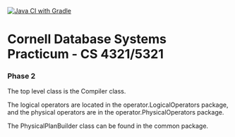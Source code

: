 [![Java CI with Gradle](https://github.com/CornellDB/db_practicum/actions/workflows/gradle.yml/badge.svg)](https://github.com/CornellDB/db_practicum/actions/workflows/gradle.yml)

# Cornell Database Systems Practicum - CS 4321/5321
### Phase 2

The top level class is the Compiler class.


The logical operators are located in the operator.LogicalOperators package, and the
physical operators are in the operator.PhysicalOperators package. 

The PhysicalPlanBuilder 
class can be found in the common package.
